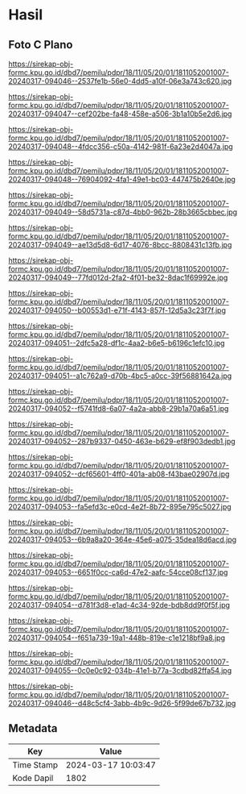 # Hasil

## Foto C Plano

https://sirekap-obj-formc.kpu.go.id/dbd7/pemilu/pdpr/18/11/05/20/01/1811052001007-20240317-094046--2537fe1b-56e0-4dd5-a10f-06e3a743c620.jpg

https://sirekap-obj-formc.kpu.go.id/dbd7/pemilu/pdpr/18/11/05/20/01/1811052001007-20240317-094047--cef202be-fa48-458e-a506-3b1a10b5e2d6.jpg

https://sirekap-obj-formc.kpu.go.id/dbd7/pemilu/pdpr/18/11/05/20/01/1811052001007-20240317-094048--4fdcc356-c50a-4142-981f-6a23e2d4047a.jpg

https://sirekap-obj-formc.kpu.go.id/dbd7/pemilu/pdpr/18/11/05/20/01/1811052001007-20240317-094048--76904092-4fa1-49e1-bc03-447475b2640e.jpg

https://sirekap-obj-formc.kpu.go.id/dbd7/pemilu/pdpr/18/11/05/20/01/1811052001007-20240317-094049--58d5731a-c87d-4bb0-962b-28b3665cbbec.jpg

https://sirekap-obj-formc.kpu.go.id/dbd7/pemilu/pdpr/18/11/05/20/01/1811052001007-20240317-094049--ae13d5d8-6d17-4076-8bcc-8808431c13fb.jpg

https://sirekap-obj-formc.kpu.go.id/dbd7/pemilu/pdpr/18/11/05/20/01/1811052001007-20240317-094049--77fd012d-2fa2-4f01-be32-8dac1f69992e.jpg

https://sirekap-obj-formc.kpu.go.id/dbd7/pemilu/pdpr/18/11/05/20/01/1811052001007-20240317-094050--b00553d1-e71f-4143-857f-12d5a3c23f7f.jpg

https://sirekap-obj-formc.kpu.go.id/dbd7/pemilu/pdpr/18/11/05/20/01/1811052001007-20240317-094051--2dfc5a28-df1c-4aa2-b6e5-b6196c1efc10.jpg

https://sirekap-obj-formc.kpu.go.id/dbd7/pemilu/pdpr/18/11/05/20/01/1811052001007-20240317-094051--a1c762a9-d70b-4bc5-a0cc-39f56881642a.jpg

https://sirekap-obj-formc.kpu.go.id/dbd7/pemilu/pdpr/18/11/05/20/01/1811052001007-20240317-094052--f5741fd8-6a07-4a2a-abb8-29b1a70a6a51.jpg

https://sirekap-obj-formc.kpu.go.id/dbd7/pemilu/pdpr/18/11/05/20/01/1811052001007-20240317-094052--287b9337-0450-463e-b629-ef8f903dedb1.jpg

https://sirekap-obj-formc.kpu.go.id/dbd7/pemilu/pdpr/18/11/05/20/01/1811052001007-20240317-094052--dcf65601-4ff0-401a-ab08-f43bae02907d.jpg

https://sirekap-obj-formc.kpu.go.id/dbd7/pemilu/pdpr/18/11/05/20/01/1811052001007-20240317-094053--fa5efd3c-e0cd-4e2f-8b72-895e795c5027.jpg

https://sirekap-obj-formc.kpu.go.id/dbd7/pemilu/pdpr/18/11/05/20/01/1811052001007-20240317-094053--6b9a8a20-364e-45e6-a075-35dea18d6acd.jpg

https://sirekap-obj-formc.kpu.go.id/dbd7/pemilu/pdpr/18/11/05/20/01/1811052001007-20240317-094053--6651f0cc-ca6d-47e2-aafc-54cce08cf137.jpg

https://sirekap-obj-formc.kpu.go.id/dbd7/pemilu/pdpr/18/11/05/20/01/1811052001007-20240317-094054--d781f3d8-e1ad-4c34-92de-bdb8dd9f0f5f.jpg

https://sirekap-obj-formc.kpu.go.id/dbd7/pemilu/pdpr/18/11/05/20/01/1811052001007-20240317-094054--f651a739-19a1-448b-819e-c1e1218bf9a8.jpg

https://sirekap-obj-formc.kpu.go.id/dbd7/pemilu/pdpr/18/11/05/20/01/1811052001007-20240317-094055--0c0e0c92-034b-41e1-b77a-3cdbd82ffa54.jpg

https://sirekap-obj-formc.kpu.go.id/dbd7/pemilu/pdpr/18/11/05/20/01/1811052001007-20240317-094046--d48c5cf4-3abb-4b9c-9d26-5f99de67b732.jpg


## Metadata

| Key        | Value               |
| ---------- | ------------------- |
| Time Stamp | 2024-03-17 10:03:47 |
| Kode Dapil | 1802                |



